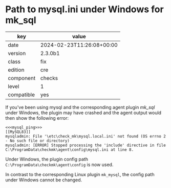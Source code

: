 [//]: # (werk v2)
# Path to mysql.ini under Windows for mk_sql

key        | value
---------- | ---
date       | 2024-02-23T11:26:08+00:00
version    | 2.3.0b1
class      | fix
edition    | cre
component  | checks
level      | 1
compatible | yes

If you've been using mysql and the corresponding agent plugin *mk_sql*
under Windows, the plugin may have crashed and the agent output would then
show the following error:
```
<<<mysql_ping>>>
[[MySQL83]]
mysqladmin: File '\etc\check_mk\mysql.local.ini' not found (OS errno 2 - No such file or directory)
mysqladmin: [ERROR] Stopped processing the 'include' directive in file C:\ProgramData\checkmk\agent\config\mysql.ini at line 8.
```
Under Windows, the plugin config path `C:\ProgramData\checkmk\agent\config` is now used.

In contrast to the corresponding Linux plugin `mk_mysql`, the config path under Windows cannot be changed.
